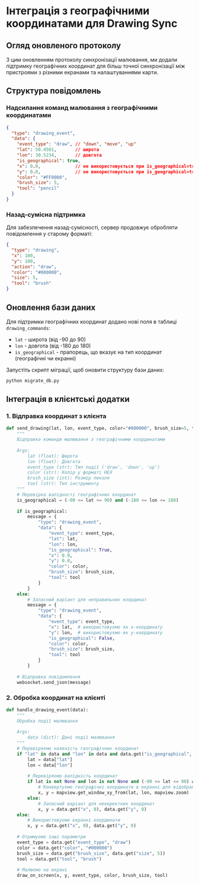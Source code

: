 # Інтеграція з географічними координатами для Drawing Sync

## Огляд оновленого протоколу

З цим оновленням протоколу синхронізації малювання, ми додали підтримку географічних координат для більш точної синхронізації між пристроями з різними екранами та налаштуваннями карти.

## Структура повідомлень

### Надсилання команд малювання з географічними координатами

```json
{
  "type": "drawing_event",
  "data": {
    "event_type": "draw", // "down", "move", "up"
    "lat": 50.4501,       // широта
    "lon": 30.5234,       // довгота
    "is_geographical": true,
    "x": 0.0,             // не використовується при is_geographical=true
    "y": 0.0,             // не використовується при is_geographical=true
    "color": "#FF0000",
    "brush_size": 5,
    "tool": "pencil"
  }
}
```

### Назад-сумісна підтримка

Для забезпечення назад-сумісності, сервер продовжує обробляти повідомлення у старому форматі:

```json
{
  "type": "drawing",
  "x": 100,
  "y": 100,
  "action": "draw",
  "color": "#000000",
  "size": 5,
  "tool": "brush"
}
```

## Оновлення бази даних

Для підтримки географічних координат додано нові поля в таблиці `drawing_commands`:

- `lat` - широта (від -90 до 90)
- `lon` - довгота (від -180 до 180)
- `is_geographical` - прапорець, що вказує на тип координат (географічні чи екранні)

Запустіть скрипт міграції, щоб оновити структуру бази даних:

```bash
python migrate_db.py
```

## Інтеграція в клієнтські додатки

### 1. Відправка координат з клієнта

```python
def send_drawing(lat, lon, event_type, color="#000000", brush_size=5, tool="pencil"):
    """
    Відправка команди малювання з географічними координатами
    
    Args:
        lat (float): Широта
        lon (float): Довгота
        event_type (str): Тип події ('draw', 'down', 'up')
        color (str): Колір у форматі HEX
        brush_size (int): Розмір пензля
        tool (str): Тип інструменту
    """
    # Перевірка валідності географічних координат
    is_geographical = (-90 <= lat <= 90) and (-180 <= lon <= 180)
    
    if is_geographical:
        message = {
            "type": "drawing_event",
            "data": {
                "event_type": event_type,
                "lat": lat,
                "lon": lon,
                "is_geographical": True,
                "x": 0.0,
                "y": 0.0,
                "color": color,
                "brush_size": brush_size,
                "tool": tool
            }
        }
    else:
        # Запасний варіант для неправильних координат
        message = {
            "type": "drawing_event",
            "data": {
                "event_type": event_type,
                "x": lat,  # використовуємо як x-координату
                "y": lon,  # використовуємо як y-координату
                "is_geographical": False,
                "color": color,
                "brush_size": brush_size,
                "tool": tool
            }
        }
    
    # Відправка повідомлення
    websocket.send_json(message)
```

### 2. Обробка координат на клієнті

```python
def handle_drawing_event(data):
    """
    Обробка події малювання
    
    Args:
        data (dict): Дані події малювання
    """
    # Перевіряємо наявність географічних координат
    if "lat" in data and "lon" in data and data.get("is_geographical", False):
        lat = data["lat"]
        lon = data["lon"]
        
        # Перевіряємо валідність координат
        if lat is not None and lon is not None and (-90 <= lat <= 90) and (-180 <= lon <= 180):
            # Конвертуємо географічні координати в екранні для відображення
            x, y = mapview.get_window_xy_from(lat, lon, mapview.zoom)
        else:
            # Запасний варіант для некоректних координат
            x, y = data.get("x", 0), data.get("y", 0)
    else:
        # Використовуємо екранні координати
        x, y = data.get("x", 0), data.get("y", 0)
    
    # Отримуємо інші параметри
    event_type = data.get("event_type", "draw")
    color = data.get("color", "#000000")
    brush_size = data.get("brush_size", data.get("size", 5))
    tool = data.get("tool", "brush")
    
    # Малюємо на екрані
    draw_on_screen(x, y, event_type, color, brush_size, tool)
```
